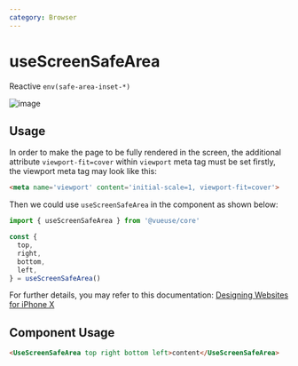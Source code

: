 ```yaml
---
category: Browser
---
```


# useScreenSafeArea

Reactive `env(safe-area-inset-*)`

![image](https://webkit.org/wp-content/uploads/safe-areas-1.png)

## Usage

In order to make the page to be fully rendered in the screen, the additional attribute `viewport-fit=cover` within  `viewport` meta tag must be set firstly, the viewport meta tag may look like this:

```html
<meta name='viewport' content='initial-scale=1, viewport-fit=cover'>
```

Then we could use `useScreenSafeArea` in the component as shown below:

```ts
import { useScreenSafeArea } from '@vueuse/core'

const {
  top,
  right,
  bottom,
  left,
} = useScreenSafeArea()
```

For further details, you may refer to this documentation: [Designing Websites for iPhone X](https://webkit.org/blog/7929/designing-websites-for-iphone-x/)

## Component Usage

```html
<UseScreenSafeArea top right bottom left>content</UseScreenSafeArea>
```
